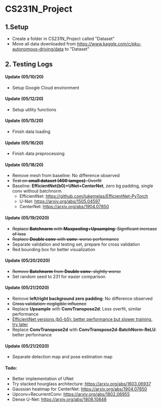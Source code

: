 # CS231N_Project

## 1.Setup
* Create a folder in CS231N_Project called "Dataset"
* Move all data downloaded from https://www.kaggle.com/c/pku-autonomous-driving/data to "Dataset"

## 2. Testing Logs

#### Update (05/10/20)
* Setup Google Cloud environment

#### Update (05/12/20)
* Setup utility functions

#### Update (05/15/20)
* Finish data loading

#### Update (05/16/20)
* Finish data preprocessing

#### Update (05/18/20)
* Remove mesh from baseline: No difference observed
* <s>Test on **small dataset (400 iamges)**: Overfit</s>
* Baseline: **EfficientNet(b0)+UNet+CenterNet**, zero bg padding, single conv without batchnorm
  * EfficientNet: https://github.com/lukemelas/EfficientNet-PyTorch
  * U-Net: https://arxiv.org/abs/1505.04597
  * CenterNet: https://arxiv.org/abs/1904.07850

#### Update (05/19/2020)
* <s>Replace **Batchnorm** with **Maxpooling+Upsamping**: Significant increase of loss</s>
* <s>Replace **Double conv** with **conv**: worse performance</s>
* Separate validation and testing set, prepare for cross validation
* Red bounding box for better visualization


#### Update (05/20/2020)
* <s>Remove **Batchnorm** from **Double conv**: slightly worse</s>
* Set random seed to 231 for easier comparison

#### Update (05/21/2020)
* Remove **left/right background zero padding**: No difference observed
* <s>Cross validation: negligible influence</s>
* Replace **Upsample** with **ConvTranspose2d**: Less overfit, similar performance 
* <ins>EfficientNet versions (b0-b5): better performance but slower training, try later</ins>
* Replace **ConvTranspose2d** with **ConvTranspose2d-BatchNorm-ReLU**: better performance

#### Update (05/21/2020)
* Separate detection map and pose estimation map

#### Todo:
* Better implementation of UNet
* Try stacked hourglass architecture: https://arxiv.org/abs/1603.06937
* Gaussian heatmap for CenterNet: https://arxiv.org/abs/1904.07850
* Upconv+RecurrentConv: https://arxiv.org/abs/1802.06955
* Dense U-Net: https://arxiv.org/abs/1808.10848